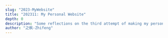 ```yaml
---
slug: "2023-MyWebsite"
title: "202311: My Personal Website"
depth: 0
description: "Some reflections on the third attempt of making my personal website."
author: "之枫-Zhifeng"
---
```

